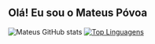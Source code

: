 ## Olá! Eu sou o Mateus Póvoa ## 
![Mateus GitHub stats](https://github-readme-stats.vercel.app/api?username=mateus5473&show_icons=true&theme=dark)
[![Top Linguagens](https://github-readme-stats.vercel.app/api/top-langs/?username=mateus5473&layout=compact&theme=dark)](https://github.com/mateus5473)
